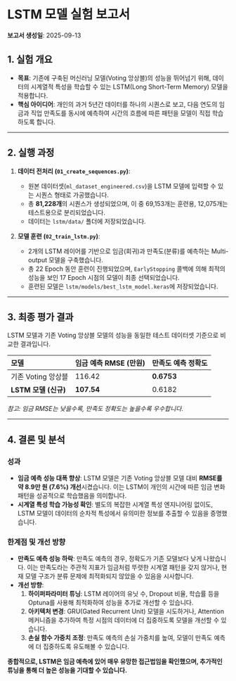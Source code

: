 # LSTM 모델 실험 보고서

**보고서 생성일**: 2025-09-13

## 1. 실험 개요

- **목표**: 기존에 구축된 머신러닝 모델(Voting 앙상블)의 성능을 뛰어넘기 위해, 데이터의 시계열적 특성을 학습할 수 있는 LSTM(Long Short-Term Memory) 모델을 적용합니다.
- **핵심 아이디어**: 개인의 과거 5년간 데이터를 하나의 시퀀스로 보고, 다음 연도의 임금과 직업 만족도를 동시에 예측하여 시간의 흐름에 따른 패턴을 모델이 직접 학습하도록 합니다.

---

## 2. 실행 과정

1.  **데이터 전처리 (`01_create_sequences.py`)**: 
    - 원본 데이터셋(`ml_dataset_engineered.csv`)을 LSTM 모델에 입력할 수 있는 시퀀스 형태로 가공했습니다.
    - 총 **81,228개**의 시퀀스가 생성되었으며, 이 중 69,153개는 훈련용, 12,075개는 테스트용으로 분리되었습니다.
    - 데이터는 `lstm/data/` 폴더에 저장되었습니다.

2.  **모델 훈련 (`02_train_lstm.py`)**:
    - 2개의 LSTM 레이어를 기반으로 임금(회귀)과 만족도(분류)를 예측하는 Multi-output 모델을 구축했습니다.
    - 총 22 Epoch 동안 훈련이 진행되었으며, `EarlyStopping` 콜백에 의해 최적의 성능을 보인 17 Epoch 시점의 모델이 최종 선택되었습니다.
    - 훈련된 모델은 `lstm/models/best_lstm_model.keras`에 저장되었습니다.

---

## 3. 최종 평가 결과

LSTM 모델과 기존 Voting 앙상블 모델의 성능을 동일한 테스트 데이터셋 기준으로 비교한 결과입니다.

| 모델 | 임금 예측 RMSE (만원) | 만족도 예측 정확도 |
| :--- | :--- | :--- |
| 기존 Voting 앙상블 | 116.42 | **0.6753** |
| **LSTM 모델 (신규)** | **107.54** | 0.6182 |

*참고: 임금 RMSE는 낮을수록, 만족도 정확도는 높을수록 우수합니다.*

---

## 4. 결론 및 분석

### 성과
- **임금 예측 성능 대폭 향상**: LSTM 모델은 기존 Voting 앙상블 모델 대비 **RMSE를 약 8.9만 원 (7.6%) 개선**시켰습니다. 이는 LSTM이 개인의 시간에 따른 임금 변화 패턴을 성공적으로 학습했음을 의미합니다.
- **시계열 특성 학습 가능성 확인**: 별도의 복잡한 시계열 특성 엔지니어링 없이도, LSTM 모델이 데이터의 순차적 특성에서 유의미한 정보를 추출할 수 있음을 증명했습니다.

### 한계점 및 개선 방향
- **만족도 예측 성능 하락**: 만족도 예측의 경우, 정확도가 기존 모델보다 낮게 나왔습니다. 이는 만족도라는 주관적 지표가 임금처럼 뚜렷한 시계열 패턴을 갖지 않거나, 현재 모델 구조가 분류 문제에 최적화되지 않았을 수 있음을 시사합니다.
- **개선 방향**:
    1.  **하이퍼파라미터 튜닝**: LSTM 레이어의 유닛 수, Dropout 비율, 학습률 등을 Optuna를 사용해 최적화하여 성능을 추가로 개선할 수 있습니다.
    2.  **아키텍처 변경**: GRU(Gated Recurrent Unit) 모델을 시도하거나, Attention 메커니즘을 추가하여 특정 시점의 데이터에 더 집중하도록 모델을 개선할 수 있습니다.
    3.  **손실 함수 가중치 조정**: 만족도 예측의 손실 가중치를 높여, 모델이 만족도 예측에 더 집중하도록 유도해볼 수 있습니다.

**종합적으로, LSTM은 임금 예측에 있어 매우 유망한 접근법임을 확인했으며, 추가적인 튜닝을 통해 더 높은 성능을 기대할 수 있습니다.**
